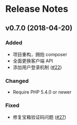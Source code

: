 # Release Notes

## v0.7.0 (2018-04-20)

### Added
- 项目重构，拥抱 composer
- 全面更换客户端 API
- 添加用户登录机制 ([#22](https://github.com/metowolf/BilibiliHelper/issues/22))

### Changed
- Require PHP 5.4.0 or newer

### Fixed
- 修复宝箱验证码问题 ([#27](https://github.com/metowolf/BilibiliHelper/issues/27))
